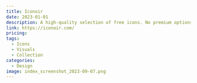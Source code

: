 ```yaml
---
title: Iconoir
date: 2023-01-01
description: A high-quality selection of free icons. No premium options or sign-ups. Your new alternative to Noun Project, Flaticon, and all Figma resources.
link: https://iconoir.com/
pricing:
tags:
  - Icons
  - Visuals
  - Collection
categories:
  - Design
image: index_screenshot_2023-09-07.png
---
```

